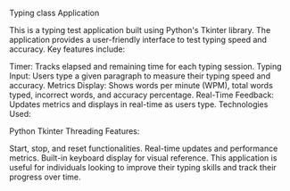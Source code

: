 Typing class Application

This is a typing test application built using Python's Tkinter library. The application provides a user-friendly interface to test typing speed and accuracy. Key features include:

Timer: Tracks elapsed and remaining time for each typing session.
Typing Input: Users type a given paragraph to measure their typing speed and accuracy.
Metrics Display: Shows words per minute (WPM), total words typed, incorrect words, and accuracy percentage.
Real-Time Feedback: Updates metrics and displays in real-time as users type.
Technologies Used:

Python
Tkinter
Threading
Features:

Start, stop, and reset functionalities.
Real-time updates and performance metrics.
Built-in keyboard display for visual reference.
This application is useful for individuals looking to improve their typing skills and track their progress over time.
